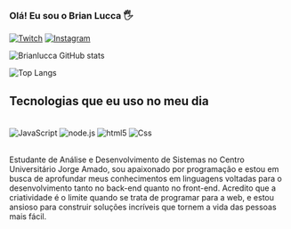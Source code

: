 ### Olá! Eu sou o Brian Lucca 🖐️

[![Twitch](https://img.shields.io/badge/Twitch-9146FF?style=for-the-badge&logo=twitch&logoColor=white)](https://www.twitch.tv/br14nplayer)
[![Instagram](https://img.shields.io/badge/Instagram-E4405F?style=for-the-badge&logo=instagram&logoColor=white)](https://instagram.com/brian_luccaa?igshid=MzMyNGUyNmU2YQ==)

![Brianlucca GitHub stats](https://github-readme-stats.vercel.app/api?username=Brianlucca&show_icons=true&theme=dracula)<br>

![Top Langs](https://github-readme-stats.vercel.app/api/top-langs/?username=Brianlucca&layout=compact)

## Tecnologias que eu uso no meu dia
<div style="display: inline_block"><br/>
    <img align="center" alt="JavaScript" src="https://img.shields.io/badge/JavaScript-F7DF1E?style=for-the-badge&logo=javascript&logoColor=black" />
    <img align="center" alt="node.js" src="https://img.shields.io/badge/Node.js-43853D?style=for-the-badge&logo=node.js&logoColor=white" />
    <img align="center" alt="html5" src="https://img.shields.io/badge/HTML5-E34F26?style=for-the-badge&logo=html5&logoColor=white" />
    <img align="center" alt="Css" src="https://img.shields.io/badge/CSS3-1572B6?style=for-the-badge&logo=css3&logoColor=white" />
</div><br/>

Estudante de Análise e Desenvolvimento de Sistemas no Centro Universitário Jorge Amado, sou apaixonado por programação e estou em busca de aprofundar meus conhecimentos em linguagens voltadas para o desenvolvimento tanto no back-end quanto no front-end. Acredito que a criatividade é o limite quando se trata de programar para a web, e estou ansioso para construir soluções incríveis que tornem a vida das pessoas mais fácil.

